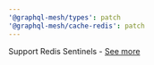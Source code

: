 ```yaml
---
'@graphql-mesh/types': patch
'@graphql-mesh/cache-redis': patch
---
```


Support Redis Sentinels - [See more](https://github.com/redis/ioredis?tab=readme-ov-file#sentinel)
